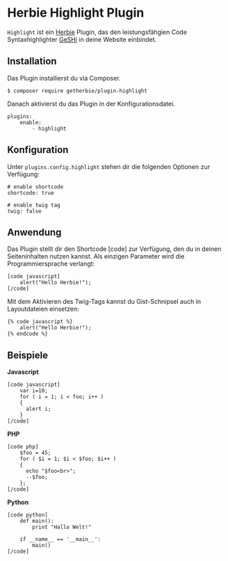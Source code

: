 # Herbie Highlight Plugin

`Highlight` ist ein [Herbie](http://github.com/getherbie/herbie) Plugin, das den leistungsfähgien Code 
Syntaxhighlighter [GeSHi](http://qbnz.com/highlighter/) in deine Website einbindet.


## Installation

Das Plugin installierst du via Composer.

	$ composer require getherbie/plugin-highlight

Danach aktivierst du das Plugin in der Konfigurationsdatei.

    plugins:
        enable:
            - highlight


## Konfiguration

Unter `plugins.config.highlight` stehen dir die folgenden Optionen zur Verfügung:

    # enable shortcode
    shortcode: true
    
    # enable twig tag
    twig: false


## Anwendung

Das Plugin stellt dir den Shortcode [code] zur Verfügung, den du in deinen Seiteninhalten nutzen kannst. Als einzigen
Parameter wird die Programmiersprache verlangt:

    [code javascript]
        alert("Hello Herbie!");
    [/code]

Mit dem Aktivieren des Twig-Tags kannst du Gist-Schnipsel auch in Layoutdateien einsetzen:
     
    {% code javascript %}
        alert("Hello Herbie!");
    {% endcode %}     


## Beispiele

**Javascript**

    [code javascript]
        var i=10;
        for ( i = 1; i < foo; i++ )
        {
          alert i;
        }
    [/code]

**PHP**

    [code php]
        $foo = 45;
        for ( $i = 1; $i < $foo; $i++ )
        {
          echo "$foo<br>";
          --$foo;
        };
    [/code]

**Python**

    [code python]
        def main():
            print "Hallo Welt!"
    
        if __name__ == '__main__':
            main()
    [/code]

